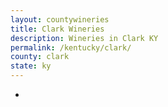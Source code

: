 ```yaml
---
layout: countywineries
title: Clark Wineries
description: Wineries in Clark KY
permalink: /kentucky/clark/
county: clark
state: ky
---
```

-
